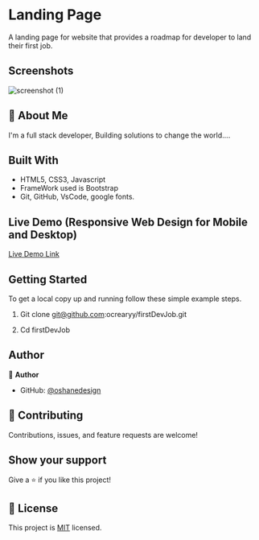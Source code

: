 # Landing Page

A landing page for website that provides a roadmap for developer to land their first job.

## Screenshots

![screenshot (1)](https://user-images.githubusercontent.com/40554384/184492931-450433b6-b08c-4cdf-ad07-af699f8ab31a.png)


## 🚀 About Me
I'm a full stack developer, Building solutions to change the world....


## Built With

- HTML5, CSS3, Javascript
- FrameWork used is Bootstrap
- Git, GitHub, VsCode, google fonts.

## Live Demo (Responsive Web Design for Mobile and Desktop)

[Live Demo Link](ocrearyy.github.io/firstdevjob/)


## Getting Started

To get a local copy up and running follow these simple example steps.

1. Git clone git@github.com:ocrearyy/firstDevJob.git

2. Cd firstDevJob


## Author

👤 **Author**

- GitHub: [@oshanedesign](https://github.com/ocrearyy)


## 🤝 Contributing

Contributions, issues, and feature requests are welcome!


## Show your support

Give a ⭐️ if you like this project!


## 📝 License

This project is [MIT](./MIT.md) licensed.



